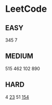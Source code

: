 # LeetCode

## EASY

345 7

## MEDIUM

515 462 102 890

## HARD

4 [23](https://velog.io/@jwkim/leetcode-23) 51 [154](https://velog.io/@jwkim/leetcode-154)